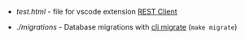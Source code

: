 * _test.html_ - file for vscode extension [REST Client](https://marketplace.visualstudio.com/items?itemName=humao.rest-client)

* _./migrations_ - Database migrations with [cli migrate](https://github.com/golang-migrate/migrate) (`make migrate`)